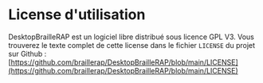 # License d'utilisation

DesktopBrailleRAP est un logiciel libre distribué sous licence GPL V3. Vous trouverez le texte complet de cette license dans le fichier `LICENSE` du projet sur Github : [https://github.com/braillerap/DesktopBrailleRAP/blob/main/LICENSE](https://github.com/braillerap/DesktopBrailleRAP/blob/main/LICENSE)